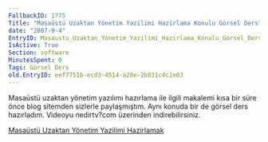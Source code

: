 ```yaml
---
FallbackID: 1775
Title: "Masaüstü Uzaktan Yönetim Yazilimi Hazirlama Konulu Görsel Ders"
date: "2007-9-4"
EntryID: Masaustu_Uzaktan_Yonetim_Yazilimi_Hazirlama_Konulu_Gorsel_Ders
IsActive: True
Section: software
MinutesSpent: 0
Tags: Görsel Ders
old.EntryID: eef7751b-ecd3-4514-a28e-2b831c4c1e03
---
```

Masaüstü uzaktan yönetim yazılımı hazırlama ile ilgili makalemi kısa bir
süre önce blog sitemden sizlerle paylaşmıştım. Aynı konuda bir de görsel
ders hazırladım. Videoyu nedirtv?com üzerinden indirebilirsiniz.

[Masaüstü Uzaktan Yönetim Yazilimi
Hazirlamak](http://www.nedirtv.com/VideoDetay.aspx?VideoID=66)



